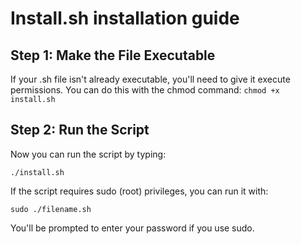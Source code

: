 # Install.sh installation guide

## Step 1: Make the File Executable

If your .sh file isn't already executable, you'll need to give it execute permissions. You can do this with the chmod command:
`chmod +x install.sh`


## Step 2: Run the Script

Now you can run the script by typing:

`./install.sh`

If the script requires sudo (root) privileges, you can run it with:

`sudo ./filename.sh`

You'll be prompted to enter your password if you use sudo.
